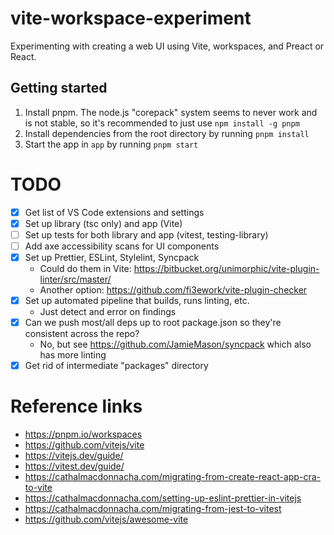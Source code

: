 # vite-workspace-experiment

Experimenting with creating a web UI using Vite, workspaces, and Preact or React.

## Getting started

1. Install pnpm. The node.js "corepack" system seems to never work and is not stable, so it's recommended to just use `npm install -g pnpm`
2. Install dependencies from the root directory by running `pnpm install`
3. Start the app in `app` by running `pnpm start`

# TODO

- [x] Get list of VS Code extensions and settings
- [x] Set up library (tsc only) and app (Vite)
- [ ] Set up tests for both library and app (vitest, testing-library)
- [ ] Add axe accessibility scans for UI components
- [x] Set up Prettier, ESLint, Stylelint, Syncpack
  - Could do them in Vite: https://bitbucket.org/unimorphic/vite-plugin-linter/src/master/
  - Another option: https://github.com/fi3ework/vite-plugin-checker
- [x] Set up automated pipeline that builds, runs linting, etc.
  - Just detect and error on findings
- [x] Can we push most/all deps up to root package.json so they're consistent across the repo?
  - No, but see https://github.com/JamieMason/syncpack which also has more linting
- [x] Get rid of intermediate "packages" directory

# Reference links

- https://pnpm.io/workspaces
- https://github.com/vitejs/vite
- https://vitejs.dev/guide/
- https://vitest.dev/guide/
- https://cathalmacdonnacha.com/migrating-from-create-react-app-cra-to-vite
- https://cathalmacdonnacha.com/setting-up-eslint-prettier-in-vitejs
- https://cathalmacdonnacha.com/migrating-from-jest-to-vitest
- https://github.com/vitejs/awesome-vite

